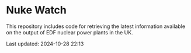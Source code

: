 # Nuke Watch

This repository includes code for retrieving the latest information available on the output of EDF nuclear power plants in the UK.

Last updated: 2024-10-28 22:13